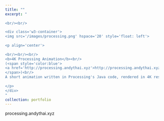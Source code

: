 ```yaml
---
title: ""
excerpt: "  
  
<br/><br/>

<div class='w3-container'>
<img src='/images/processing.png' hspace='20' style='float: left'>
  
<p align='center'>
  
<br/><br/><br/>
<b>4K Processing Animation</b><br/>
(<span style='color:blue'>
<a href='http://processing.andythai.xyz'>http://processing.andythai.xyz</a>
</span>)<br/>
A short animation written in Processing's Java code, rendered in 4K resolution.<br/>
  
</p>
</div>
"
collection: portfolio
---
```


processing.andythai.xyz
